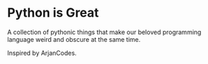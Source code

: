 # Python is Great

A collection of pythonic things that make our beloved programming language weird and obscure at the same time.

Inspired by ArjanCodes.
